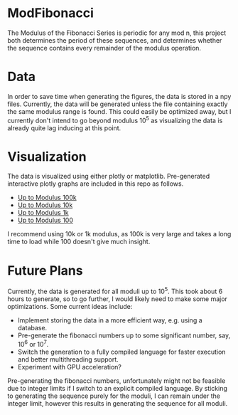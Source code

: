 <script
  src="https://cdn.mathjax.org/mathjax/latest/MathJax.js?config=TeX-AMS-MML_HTMLorMML"
  type="text/javascript">
</script>

# ModFibonacci
The Modulus of the Fibonacci Series is periodic for any mod n, 
this project both determines the period of these sequences, 
and determines whether the sequence contains every remainder of the modulus operation.

# Data
In order to save time when generating the figures, the data is stored in a npy files.
Currently, the data will be generated unless the file containing exactly the same modulus range is found.
This could easily be optimized away, but I currently don't intend to go beyond modulus $10^5$
as visualizing the data is already quite lag inducing at this point.

# Visualization
The data is visualized using either plotly or matplotlib. Pre-generated interactive plotly graphs are included in this repo as follows.
- [Up to Modulus 100k](./figures/99998/fibonacci_modulus_periods.html)
- [Up to Modulus 10k](./figures/9998/fibonacci_modulus_periods.html)
- [Up to Modulus 1k](./figures/998/fibonacci_modulus_periods.html)
- [Up to Modulus 100](./figures/98/fibonacci_modulus_periods.html)

I recommend using 10k or 1k modulus, as 100k is very large and takes a long time to load while 100 doesn't give much insight.

# Future Plans
Currently, the data is generated for all moduli up to $10^5$. This took about 6 hours to generate, so to go further, I would likely need to make some major optimizations.
Some current ideas include:
- Implement storing the data in a more efficient way, e.g. using a database.
- Pre-generate the fibonacci numbers up to some significant number, say, $10^6$ or $10^7$.
- Switch the generation to a fully compiled language for faster execution and better multithreading support.
- Experiment with GPU acceleration?

Pre-generating the fibonacci numbers, unfortunately might not be feasible due to integer limits if I switch to an explicit compiled language.
By sticking to generating the sequence purely for the moduli, I can remain under the integer limit, however this results in generating the sequence for all moduli.
